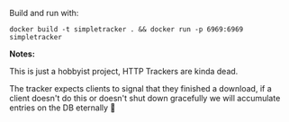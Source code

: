 Build and run with:
```
docker build -t simpletracker . && docker run -p 6969:6969 simpletracker
```

**Notes:**

This is just a hobbyist project, HTTP Trackers are kinda dead.

The tracker expects clients to signal that they finished a download, if a client
doesn't do this or doesn't shut down gracefully we will accumulate entries on
the DB eternally 🥶 
